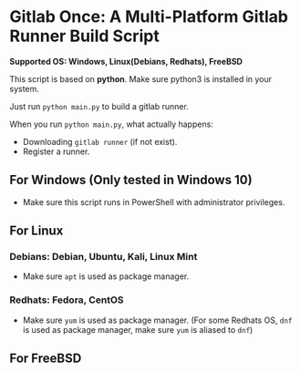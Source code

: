 # Gitlab Once: A Multi-Platform Gitlab Runner Build Script

**Supported OS: Windows, Linux(Debians, Redhats), FreeBSD**

This script is based on **python**. Make sure python3 is installed in your system.

Just run `python main.py` to build a gitlab runner.

When you run `python main.py`, what actually happens:

- Downloading `gitlab runner` (if not exist).
- Register a runner.

## For Windows (Only tested in Windows 10)

- Make sure this script runs in PowerShell with administrator privileges.

## For Linux

### Debians: Debian, Ubuntu, Kali, Linux Mint

- Make sure `apt` is used as package manager.

### Redhats: Fedora, CentOS 

- Make sure `yum` is used as package manager. (For some Redhats OS, `dnf` is used as package manager, make sure `yum` is aliased to `dnf`)


## For FreeBSD


